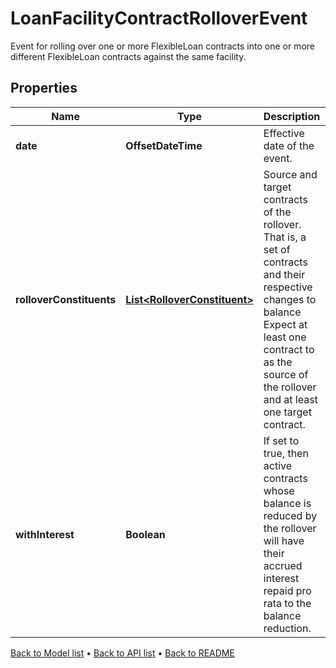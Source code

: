 

# LoanFacilityContractRolloverEvent

Event for rolling over one or more FlexibleLoan contracts into one or more different FlexibleLoan contracts against the same facility.

## Properties

| Name | Type | Description | Notes |
|------------ | ------------- | ------------- | -------------|
|**date** | **OffsetDateTime** | Effective date of the event. |  |
|**rolloverConstituents** | [**List&lt;RolloverConstituent&gt;**](RolloverConstituent.md) | Source and target contracts of the rollover. That is, a set of contracts and their respective changes to balance  Expect at least one contract to as the source of the rollover and at least one target contract. |  |
|**withInterest** | **Boolean** | If set to true, then active contracts whose balance is reduced by the rollover will have their accrued interest  repaid pro rata to the balance reduction. |  |



[Back to Model list](../README.md#documentation-for-models) &#8226; [Back to API list](../README.md#documentation-for-api-endpoints) &#8226; [Back to README](../README.md)


